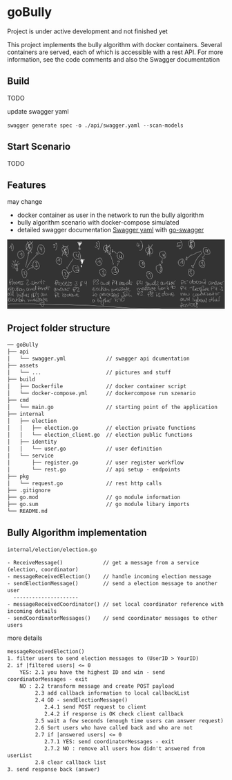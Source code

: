 # goBully

Project is under active development and not finished yet

This project implements the bully algorithm with docker containers. 
Several containers are served, each of which is accessible with a rest API. 
For more information, see the code comments and also the Swagger documentation 

## Build

TODO

update swagger yaml

`swagger generate spec -o ./api/swagger.yaml --scan-models`

## Start Scenario

TODO

## Features

may change

- docker container as user in the network to run the bully algorithm
- bully algorithm scenario with docker-compose simulated 
- detailed swagger documentation [Swagger yaml](api/swagger.yaml) with [go-swagger](https://github.com/go-swagger/go-swagger)

![goBully](assets/goBully.jpg)

## Project folder structure

```
── goBully
├── api
│   └── swagger.yml             // swagger api dcumentation
├── assets
│   └── ...                     // pictures and stuff
├── build
│   ├── Dockerfile              // docker container script
│   └── docker-compose.yml      // dockercompose run szenario
├── cmd
│   └── main.go                 // starting point of the application
├── internal
│   ├── election
│   │   ├── election.go         // election private functions
│   │   └── election_client.go  // election public functions
│   ├── identity
│   │   └── user.go             // user definition
│   └── service
│       ├── register.go         // user register workflow
│       └── rest.go             // api setup - endpoints
├── pkg
│   └── request.go              // rest http calls
├── .gitignore
├── go.mod                      // go module information
├── go.sum                      // go module libary imports
└── README.md
```

## Bully Algorithm implementation

`internal/election/election.go`

	- ReceiveMessage()             // get a message from a service (election, coordinator)
	- messageReceivedElection()    // handle incoming election message
	- sendElectionMessage()        // send a election message to another user
      ---------------------
	- messageReceivedCoordinator() // set local coordinator reference with incoming details
	- sendCoordinatorMessages()    // send coordinator messages to other users
	
more details

```
messageReceivedElection()
1. filter users to send election messages to (UserID > YourID)
2. if |filtered users| <= 0
   	YES: 2.1 you have the highest ID and win - send coordinatorMessages - exit
   	NO : 2.2 transform message and create POST payload
		 2.3 add callback information to local callbackList
         2.4 GO - sendElectionMessage()
            2.4.1 send POST request to client
            2.4.2 if response is OK check client callback
         2.5 wait a few seconds (enough time users can answer request)
         2.6 Sort users who have called back and who are not
         2.7 if |answered users| <= 0
			2.7.1 YES: send coordinatorMessages - exit
			2.7.2 NO : remove all users how didn't answered from userList
         2.8 clear callback list
3. send response back (answer)
```